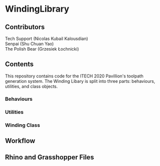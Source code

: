 # WindingLibrary

## Contributors
Tech Support (Nicolas Kubail Kalousdian) </br >
Senpai (Shu Chuan Yao) </br >
The Polish Bear (Grzesiek Łochnicki) </br >

## Contents
This repository contains code for the ITECH 2020 Pavillion's toolpath generation system.
The Winding Libary is split into three parts: behaviours, utilities, and class objects.

### Behaviours

### Utilities

### Winding Class


## Workflow


## Rhino and Grasshopper Files

